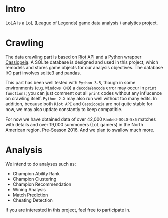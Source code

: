 # Intro

LoLA is a LoL (League of Legends) game data analysis / analytics project.

# Crawling

The data crawling part is based on [Riot API](https://developer.riotgames.com/api/methods) and a Python wrapper [Cassiopeia](https://github.com/meraki-analytics/cassiopeia). A SQLite database is designed and used in this project, which remodels and stores game objects for our analysis objectives. The database I/O part involves [sqlite3](https://docs.python.org/3.5/library/sqlite3.html) and [pandas](http://pandas.pydata.org/). 

This part has been well tested with `Python 3.5`, though in some environments (e.g. `Windows CMD`) a `decode`/`encode` error may occur in `print functions`; you can just comment out all `print` codes without any influcence on crawling itself. `Python 2.X` may also run well without too many edits. In addition, because both `Riot API` and `Cassiopeia` are not quite stable for now, we may also update constantly to keep compatible.

For now we have obtained data of over 42,000 `Ranked-SOLO-5x5` matches with details and over 19,000 summoners (LoL gamers) in the North American region, Pre-Season 2016. And we plan to swallow much more.

# Analysis

We intend to do analyses such as:

- Champion Ability Rank
- Champion Clustering
- Champion Recommendation
- Wining Analysis 
- Match Prediction
- Cheating Detection

If you are interested in this project, feel free to participate in.